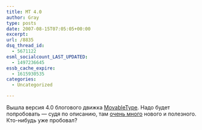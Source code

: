 ```yaml
---
title: MT 4.0
author: Gray
type: posts
date: 2007-08-15T07:05:05+00:00
excerpt:
url: /8835
dsq_thread_id:
  - 5671122
esml_socialcount_LAST_UPDATED:
  - 1497236645
essb_cache_expire:
  - 1615930535
categories:
  - Uncategorized

---
```








Вышла версия 4.0 блогового движка <a href="http://movabletype.org/" target="_blank">MovableType</a>. Надо будет попробовать &#8212; судя по описанию, там <a href="http://movabletype.org/whatsnew.html" target="_blank">очень много</a> нового и полезного.  
Кто-нибудь уже пробовал?